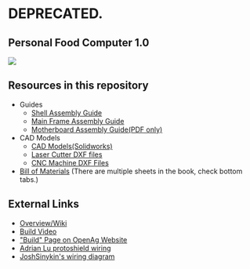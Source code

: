 # DEPRECATED.

## Personal Food Computer 1.0

![](./Imgs/renders/FoodComputerRender.png)

## Resources in this repository

- Guides
	- [Shell Assembly Guide](./Guides/ShellAssemblyGuide.md)
	- [Main Frame Assembly Guide](./Guides/MainFrameAssemblyGuide.md)
	- [Motherboard Assembly Guide(PDF only)](./Guides/PDF/MotherboardAssemblyGuide.pdf)
- CAD Models
	- [CAD Models(Solidworks)](./CAD)
	- [Laser Cutter DXF files](./CAD/LASERCUT)
	- [CNC Machine DXF Files](./CAD/CNCs)
- [Bill of Materials](./BOM.xlsx) (There are multiple sheets in the book, check bottom tabs.)

## External Links
- [Overview/Wiki](http://wiki.openag.media.mit.edu/food_computer_1)
- [Build Video](https://youtu.be/Jx-y0jQJlfs)
- ["Build" Page on OpenAg Website](http://openag.media.mit.edu/build/)
- [Adrian Lu protoshield wiring](http://adrianllu.com/2016/04/17/motherboard-build-notes-part-1-micro-controller-protoshield/)
- [JoshSinykin's wiring diagram](http://forum.openag.media.mit.edu/t/about-the-instructions-category/19/2)
